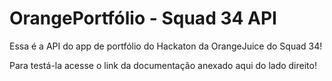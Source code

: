 <h1>OrangePortfólio - Squad 34 API</h1>
<p>Essa é a API do app de portfólio do Hackaton da OrangeJuice do Squad 34!</p>
<p>Para testá-la acesse o link da documentação anexado aqui do lado direito!</p>
